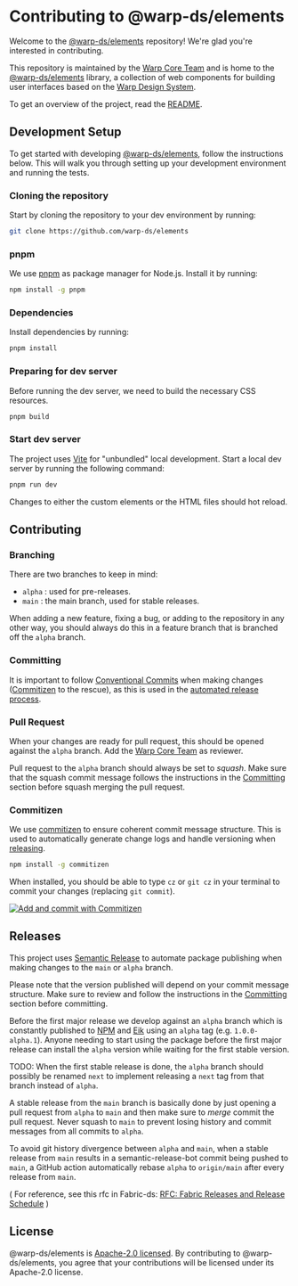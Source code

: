# Contributing to @warp-ds/elements

Welcome to the [@warp-ds/elements](https://github.com/warp-ds/elements) repository!
We're glad you're interested in contributing.

This repository is maintained by the [Warp Core Team](https://github.com/orgs/warp-ds/teams/warp-core-team)
and is home to the [@warp-ds/elements](https://www.npmjs.com/package/@warp-ds/elements) library,
a collection of web components for building user interfaces based on the
[Warp Design System](https://github.com/warp-ds/).

To get an overview of the project, read the [README](README.md).

## Development Setup

To get started with developing [@warp-ds/elements](https://github.com/warp-ds/elements), follow the instructions below.
This will walk you through setting up your development environment and running the tests.

### Cloning the repository

Start by cloning the repository to your dev environment by running:

```sh
git clone https://github.com/warp-ds/elements
```

### pnpm

We use [pnpm](https://pnpm.io/) as package manager for Node.js.
Install it by running:

```sh
npm install -g pnpm
```

### Dependencies

Install dependencies by running:

```sh
pnpm install
```

### Preparing for dev server

Before running the dev server, we need to build the necessary CSS resources.

```sh
pnpm build
```

### Start dev server

The project uses [Vite](https://vitejs.dev/) for "unbundled" local development.
Start a local dev server by running the following command:

```sh
pnpm run dev
```

Changes to either the custom elements or the HTML files should hot reload.

## Contributing

### Branching

There are two branches to keep in mind:

- `alpha` : used for pre-releases.
- `main` : the main branch, used for stable releases.

When adding a new feature, fixing a bug, or adding to the repository in any other way,
you should always do this in a feature branch that is branched off the `alpha` branch.

### Committing

It is important to follow [Conventional Commits](https://www.conventionalcommits.org/) when making changes ([Commitizen](#commitizen) to the rescue),
as this is used in the [automated release process](#releases).

### Pull Request

When your changes are ready for pull request, this should be opened against the `alpha` branch.
Add the [Warp Core Team](https://github.com/orgs/warp-ds/teams/warp-core-team) as reviewer.

Pull request to the `alpha` branch should always be set to _squash_.
Make sure that the squash commit message follows the instructions in the [Committing](#committing) section before squash merging the pull request.

### Commitizen

We use [commitizen](https://github.com/commitizen/cz-cli) to ensure coherent commit message structure.
This is used to automatically generate change logs and handle versioning when [releasing](#releases).

```sh
npm install -g commitizen
```

When installed, you should be able to type `cz` or `git cz` in your terminal to commit your changes (replacing
`git commit`).

[![Add and commit with Commitizen](https://github.com/commitizen/cz-cli/raw/master/meta/screenshots/add-commit.png)](https://github.com/commitizen/cz-cli/raw/master/meta/screenshots/add-commit.png)

## Releases

This project uses [Semantic Release](https://github.com/semantic-release/semantic-release) to automate package
publishing when making changes to the `main` or `alpha` branch.

Please note that the version published will depend on your commit message structure.
Make sure to review and follow the instructions in the [Committing](#committing) section before committing.

Before the first major release we develop against an `alpha` branch which is constantly published to [NPM](https://www.npmjs.com/package/@warp-ds/elements) and [Eik](https://assets.finn.no/pkg/@warp-ds/elements) using an `alpha` tag (e.g. `1.0.0-alpha.1`).
Anyone needing to start using the package before the first major release can install the `alpha` version while waiting for the first stable version.

TODO: When the first stable release is done, the `alpha` branch should possibly be renamed `next` to implement releasing a `next` tag from that branch instead of `alpha`.

A stable release from the `main` branch is basically done by just opening a pull request from `alpha` to `main` and then make sure to _merge_ commit the pull request.
Never squash to `main` to prevent losing history and commit messages from all commits to `alpha`.

To avoid git history divergence between `alpha` and `main`,
when a stable release from `main` results in a semantic-release-bot commit being pushed to `main`,
a GitHub action automatically rebase `alpha` to `origin/main` after every release from `main`.

( For reference, see this rfc in Fabric-ds: [RFC: Fabric Releases and Release Schedule](https://github.com/fabric-ds/issues/blob/779d59723993c13d62374516259602d967da56ca/rfcs/0004-releases.md) )

## License

@warp-ds/elements is [Apache-2.0 licensed](https://github.com/warp-ds/elements/blob/main/LICENSE).
By contributing to @warp-ds/elements, you agree that your contributions will be licensed under its Apache-2.0 license.

